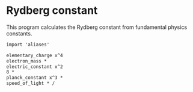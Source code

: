 # Rydberg constant

This program calculates the Rydberg constant from fundamental physics constants.

```txt
import 'aliases'

elementary_charge x^4
electron_mass *
electric_constant x^2
8 *
planck_constant x^3 *
speed_of_light * /
```
